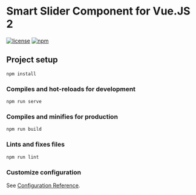 # Smart Slider Component for Vue.JS 2

[![license](https://img.shields.io/npm/l/express.svg)]()
[![npm](https://img.shields.io/npm/v/vue-smart-slider.svg?style=flat)]()

## Project setup
```
npm install
```

### Compiles and hot-reloads for development
```
npm run serve
```

### Compiles and minifies for production
```
npm run build
```

### Lints and fixes files
```
npm run lint
```

### Customize configuration
See [Configuration Reference](https://cli.vuejs.org/config/).
